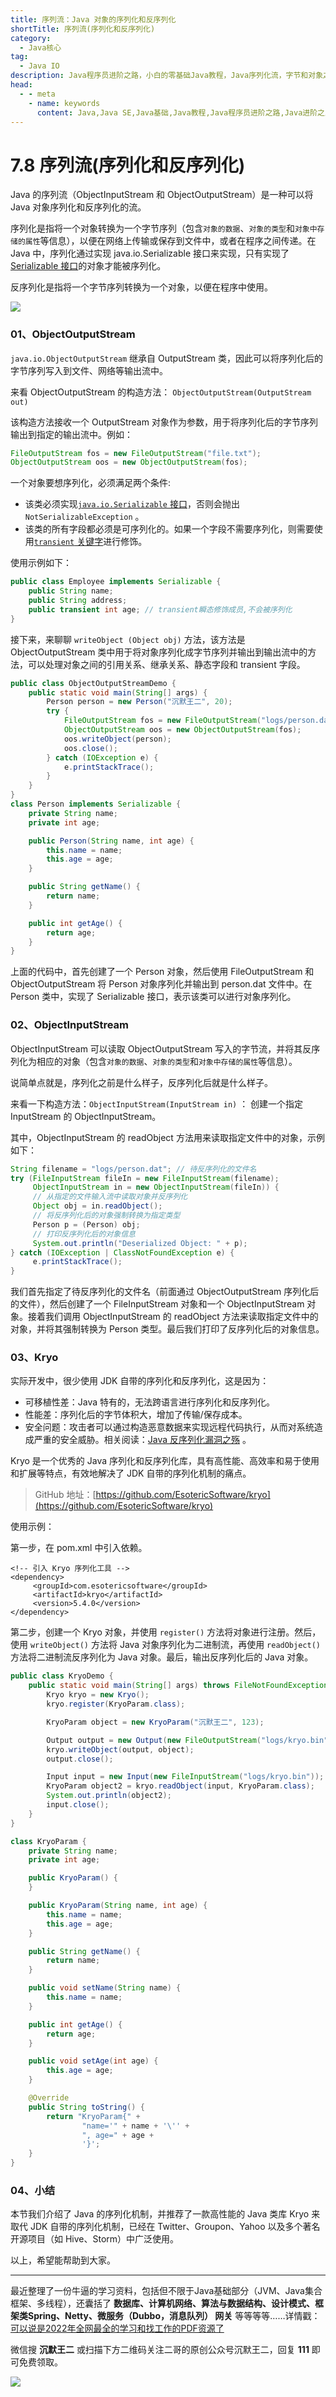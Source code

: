 ```yaml
---
title: 序列流：Java 对象的序列化和反序列化
shortTitle: 序列流(序列化和反序列化)
category:
  - Java核心
tag:
  - Java IO
description: Java程序员进阶之路，小白的零基础Java教程，Java序列化流，字节和对象之间的序列化和反序列化
head:
  - - meta
    - name: keywords
      content: Java,Java SE,Java基础,Java教程,Java程序员进阶之路,Java进阶之路,Java入门,教程,Java IO,序列化流,java序列化,java反序列化,ObjectOutputStream,ObjectInputStream,java 序列流
---
```


# 7.8 序列流(序列化和反序列化)

Java 的序列流（ObjectInputStream 和 ObjectOutputStream）是一种可以将 Java 对象序列化和反序列化的流。

序列化是指将一个对象转换为一个字节序列（包含`对象的数据`、`对象的类型`和`对象中存储的属性`等信息），以便在网络上传输或保存到文件中，或者在程序之间传递。在 Java 中，序列化通过实现 java.io.Serializable 接口来实现，只有实现了 [Serializable 接口](https://tobebetterjavaer.com/io/Serializbale.html)的对象才能被序列化。

反序列化是指将一个字节序列转换为一个对象，以便在程序中使用。

![](https://cdn.tobebetterjavaer.com/stutymore/serialize-20230323105551.png)

### 01、ObjectOutputStream

`java.io.ObjectOutputStream` 继承自 OutputStream 类，因此可以将序列化后的字节序列写入到文件、网络等输出流中。

来看 ObjectOutputStream 的构造方法：
`ObjectOutputStream(OutputStream out)`

该构造方法接收一个 OutputStream 对象作为参数，用于将序列化后的字节序列输出到指定的输出流中。例如：

```java
FileOutputStream fos = new FileOutputStream("file.txt");
ObjectOutputStream oos = new ObjectOutputStream(fos);
```

一个对象要想序列化，必须满足两个条件:

- 该类必须实现[`java.io.Serializable` 接口](https://tobebetterjavaer.com/io/Serializbale.html)，否则会抛出`NotSerializableException` 。
- 该类的所有字段都必须是可序列化的。如果一个字段不需要序列化，则需要使用[`transient` 关键字](https://tobebetterjavaer.com/io/transient.html)进行修饰。

使用示例如下：

```java
public class Employee implements Serializable {
    public String name;
    public String address;
    public transient int age; // transient瞬态修饰成员,不会被序列化
}
```

接下来，来聊聊 `writeObject (Object obj)` 方法，该方法是 ObjectOutputStream 类中用于将对象序列化成字节序列并输出到输出流中的方法，可以处理对象之间的引用关系、继承关系、静态字段和 transient 字段。

```java
public class ObjectOutputStreamDemo {
    public static void main(String[] args) {
        Person person = new Person("沉默王二", 20);
        try {
            FileOutputStream fos = new FileOutputStream("logs/person.dat");
            ObjectOutputStream oos = new ObjectOutputStream(fos);
            oos.writeObject(person);
            oos.close();
        } catch (IOException e) {
            e.printStackTrace();
        }
    }
}
class Person implements Serializable {
    private String name;
    private int age;

    public Person(String name, int age) {
        this.name = name;
        this.age = age;
    }

    public String getName() {
        return name;
    }

    public int getAge() {
        return age;
    }
}
```

上面的代码中，首先创建了一个 Person 对象，然后使用 FileOutputStream 和 ObjectOutputStream 将 Person 对象序列化并输出到 person.dat 文件中。在 Person 类中，实现了 Serializable 接口，表示该类可以进行对象序列化。

### 02、ObjectInputStream

ObjectInputStream 可以读取 ObjectOutputStream 写入的字节流，并将其反序列化为相应的对象（包含`对象的数据`、`对象的类型`和`对象中存储的属性`等信息）。

说简单点就是，序列化之前是什么样子，反序列化后就是什么样子。

来看一下构造方法：`ObjectInputStream(InputStream in)` ： 创建一个指定 InputStream 的 ObjectInputStream。

其中，ObjectInputStream 的 readObject 方法用来读取指定文件中的对象，示例如下：

```java
String filename = "logs/person.dat"; // 待反序列化的文件名
try (FileInputStream fileIn = new FileInputStream(filename);
     ObjectInputStream in = new ObjectInputStream(fileIn)) {
     // 从指定的文件输入流中读取对象并反序列化
     Object obj = in.readObject();
     // 将反序列化后的对象强制转换为指定类型
     Person p = (Person) obj;
     // 打印反序列化后的对象信息
     System.out.println("Deserialized Object: " + p);
} catch (IOException | ClassNotFoundException e) {
     e.printStackTrace();
}
```

我们首先指定了待反序列化的文件名（前面通过 ObjectOutputStream 序列化后的文件），然后创建了一个 FileInputStream 对象和一个 ObjectInputStream 对象。接着我们调用 ObjectInputStream 的 readObject 方法来读取指定文件中的对象，并将其强制转换为 Person 类型。最后我们打印了反序列化后的对象信息。

### 03、Kryo

实际开发中，很少使用 JDK 自带的序列化和反序列化，这是因为：

- 可移植性差：Java 特有的，无法跨语言进行序列化和反序列化。
- 性能差：序列化后的字节体积大，增加了传输/保存成本。
- 安全问题：攻击者可以通过构造恶意数据来实现远程代码执行，从而对系统造成严重的安全威胁。相关阅读：[Java 反序列化漏洞之殇](https://cryin.github.io/blog/secure-development-java-deserialization-vulnerability/) 。

Kryo 是一个优秀的 Java 序列化和反序列化库，具有高性能、高效率和易于使用和扩展等特点，有效地解决了 JDK 自带的序列化机制的痛点。

>GitHub 地址：[https://github.com/EsotericSoftware/kryo](https://github.com/EsotericSoftware/kryo)

使用示例：

第一步，在 pom.xml 中引入依赖。

```
<!-- 引入 Kryo 序列化工具 -->
<dependency>
     <groupId>com.esotericsoftware</groupId>
     <artifactId>kryo</artifactId>
     <version>5.4.0</version>
</dependency>
```

第二步，创建一个 Kryo 对象，并使用 `register()` 方法将对象进行注册。然后，使用 `writeObject()` 方法将 Java 对象序列化为二进制流，再使用 `readObject()` 方法将二进制流反序列化为 Java 对象。最后，输出反序列化后的 Java 对象。

```java
public class KryoDemo {
    public static void main(String[] args) throws FileNotFoundException {
        Kryo kryo = new Kryo();
        kryo.register(KryoParam.class);

        KryoParam object = new KryoParam("沉默王二", 123);

        Output output = new Output(new FileOutputStream("logs/kryo.bin"));
        kryo.writeObject(output, object);
        output.close();

        Input input = new Input(new FileInputStream("logs/kryo.bin"));
        KryoParam object2 = kryo.readObject(input, KryoParam.class);
        System.out.println(object2);
        input.close();
    }
}

class KryoParam {
    private String name;
    private int age;

    public KryoParam() {
    }

    public KryoParam(String name, int age) {
        this.name = name;
        this.age = age;
    }

    public String getName() {
        return name;
    }

    public void setName(String name) {
        this.name = name;
    }

    public int getAge() {
        return age;
    }

    public void setAge(int age) {
        this.age = age;
    }

    @Override
    public String toString() {
        return "KryoParam{" +
                "name='" + name + '\'' +
                ", age=" + age +
                '}';
    }
}
```

### 04、小结

本节我们介绍了 Java 的序列化机制，并推荐了一款高性能的 Java 类库 Kryo 来取代 JDK 自带的序列化机制，已经在 Twitter、Groupon、Yahoo 以及多个著名开源项目（如 Hive、Storm）中广泛使用。

以上，希望能帮助到大家。

---------

最近整理了一份牛逼的学习资料，包括但不限于Java基础部分（JVM、Java集合框架、多线程），还囊括了 **数据库、计算机网络、算法与数据结构、设计模式、框架类Spring、Netty、微服务（Dubbo，消息队列） 网关** 等等等等……详情戳：[可以说是2022年全网最全的学习和找工作的PDF资源了](https://tobebetterjavaer.com/pdf/programmer-111.html)

微信搜 **沉默王二** 或扫描下方二维码关注二哥的原创公众号沉默王二，回复 **111** 即可免费领取。

![](https://cdn.tobebetterjavaer.com/tobebetterjavaer/images/gongzhonghao.png)